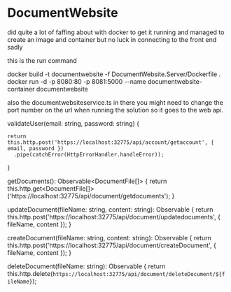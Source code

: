 # DocumentWebsite

did quite a lot of faffing about with docker to get it running and managed to create an image and container but no luck in connecting to the front end sadly

this is the run command

docker build -t documentwebsite -f DocumentWebsite.Server/Dockerfile .
docker run -d -p 8080:80 -p 8081:5000 --name documentwebsite-container documentwebsite



also the documentwebsiteservice.ts in there you might need to change the port number on the url when running the solution so it goes to the web api.

  validateUser(email: string, password: string) {

    return this.http.post('https://localhost:32775/api/account/getaccount', { email, password })
      .pipe(catchError(HttpErrorHandler.handleError));
  }

  getDocuments(): Observable<DocumentFile[]> {
    return this.http.get<DocumentFile[]>('https://localhost:32775/api/document/getdocuments');
  }

  updateDocument(fileName: string, content: string): Observable<any> {
    return this.http.post('https://localhost:32775/api/document/updatedocuments', { fileName, content });
  }

  createDocument(fileName: string, content: string): Observable<any> {
    return this.http.post('https://localhost:32775/api/document/createDocument', { fileName, content });
  }

  deleteDocument(fileName: string): Observable<any> {
    return this.http.delete(`https://localhost:32775/api/document/deleteDocument/${fileName}`);
